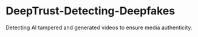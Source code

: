 # DeepTrust-Detecting-Deepfakes
Detecting AI tampered and generated videos to ensure media authenticity.
